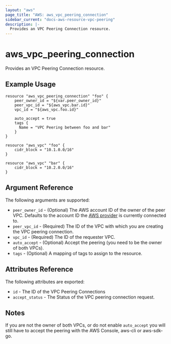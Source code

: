 ```yaml
---
layout: "aws"
page_title: "AWS: aws_vpc_peering_connection"
sidebar_current: "docs-aws-resource-vpc-peering"
description: |-
  Provides an VPC Peering Connection resource.
---
```


# aws\_vpc\_peering\_connection

Provides an VPC Peering Connection resource.

## Example Usage

```
resource "aws_vpc_peering_connection" "foo" {
    peer_owner_id = "${var.peer_owner_id}"
    peer_vpc_id = "${aws_vpc.bar.id}"
    vpc_id = "${aws_vpc.foo.id}"
    
    auto_accept = true
    tags { 
      Name = "VPC Peering between foo and bar" 
    }
}

resource "aws_vpc" "foo" {
    cidr_block = "10.1.0.0/16"
}

resource "aws_vpc" "bar" {
    cidr_block = "10.2.0.0/16"
}
```

## Argument Reference

The following arguments are supported:

* `peer_owner_id` - (Optional) The AWS account ID of the owner of the peer VPC.
   Defaults to the account ID the [AWS provider][1] is currently connected to.
* `peer_vpc_id` - (Required) The ID of the VPC with which you are creating the
  VPC peering connection.
* `vpc_id` - (Required) The ID of the requester VPC.
* `auto_accept` - (Optional) Accept the peering (you need to be the owner of
  both VPCs).
* `tags` - (Optional) A mapping of tags to assign to the resource.

## Attributes Reference

The following attributes are exported:

* `id` - The ID of the VPC Peering Connections
* `accept_status` - The Status of the VPC peering connection request.


## Notes
If you are not the owner of both VPCs, or do not enable `auto_accept` you will
still have to accept the peering with the AWS Console, aws-cli or aws-sdk-go.

[1]: /docs/providers/aws/index.html
